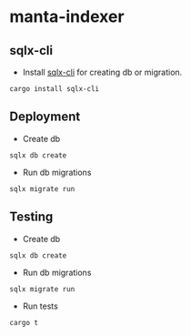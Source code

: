 # manta-indexer

## sqlx-cli
- Install [sqlx-cli]() for creating db or migration.
```shell
cargo install sqlx-cli
```

## Deployment
- Create db
```shell
sqlx db create
```

- Run db migrations
```shell
sqlx migrate run
```

## Testing
- Create db
```shell
sqlx db create
```

- Run db migrations
```shell
sqlx migrate run
```

- Run tests
```shell
cargo t
```
